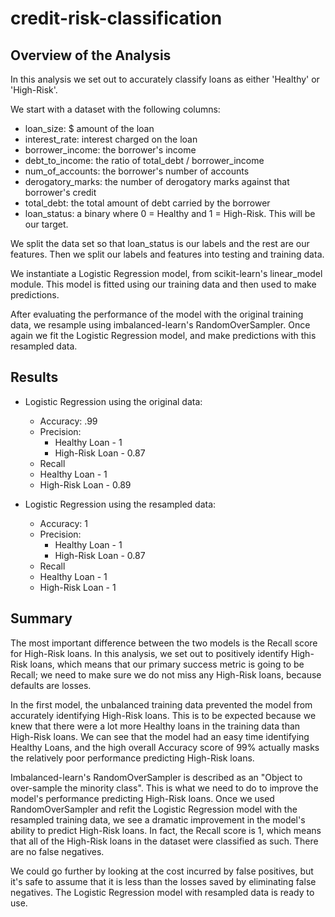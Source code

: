 # credit-risk-classification

## Overview of the Analysis

In this analysis we set out to accurately classify loans as either 'Healthy' or 'High-Risk'.

We start with a dataset with the following columns:

 * loan_size: $ amount of the loan
 * interest_rate: interest charged on the loan
 * borrower_income: the borrower's income
 * debt_to_income: the ratio of total_debt /  borrower_income
 * num_of_accounts: the borrower's number of accounts
 * derogatory_marks: the number of derogatory marks against that borrower's credit
 * total_debt: the total amount of debt carried by the borrower
 * loan_status: a binary where 0 = Healthy and 1 = High-Risk. This will be our target. 

We split the data set so that loan_status is our labels and the rest are our features. Then we split our labels and features into testing and training data.

We instantiate a Logistic Regression model, from scikit-learn's linear_model module. This model is fitted using our training data and then used to make predictions. 

After evaluating the performance of the model with the original training data, we resample using imbalanced-learn's RandomOverSampler. Once again we fit the Logistic Regression model, and make predictions with this resampled data.

## Results

* Logistic Regression using the original data:
  * Accuracy: .99
  * Precision: 
    * Healthy Loan - 1
    * High-Risk Loan - 0.87
  * Recall
   * Healthy Loan - 1
   * High-Risk Loan - 0.89

* Logistic Regression using the resampled data:
  * Accuracy: 1
  * Precision: 
    * Healthy Loan - 1
    * High-Risk Loan - 0.87
  * Recall
   * Healthy Loan - 1
   * High-Risk Loan - 1

## Summary

The most important difference between the two models is the Recall score for High-Risk loans. In this analysis, we set out to positively identify High-Risk loans, which means that our primary success metric is going to be Recall; we need to make sure we do not miss any High-Risk loans, because defaults are losses. 

In the first model, the unbalanced training data prevented the model from accurately identifying High-Risk loans. This is to be expected because we knew that there were a lot more Healthy loans in the training data than High-Risk loans. We can see that the model had an easy time identifying Healthy Loans, and the high overall Accuracy score of 99% actually masks the relatively poor performance predicting High-Risk loans.

Imbalanced-learn's RandomOverSampler is described as an "Object to over-sample the minority class". This is what we need to do to improve the model's performance predicting High-Risk loans. Once we used RandomOverSampler and refit the Logistic Regression model with the resampled training data, we see a dramatic improvement in the model's ability to predict High-Risk loans. In fact, the Recall score is 1, which means that all of the High-Risk loans in the dataset were classified as such. There are no false negatives. 

We could go further by looking at the cost incurred by false positives, but it's safe to assume that it is less than the losses saved by eliminating false negatives. The Logistic Regression model with resampled data is ready to use. 
